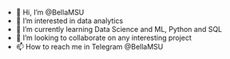 - 👋 Hi, I’m @BellaMSU
- 👀 I’m interested in data analytics
- 🌱 I’m currently learning Data Science and ML, Python and SQL
- 💞️ I’m looking to collaborate on any interesting project
- 📫 How to reach me in Telegram @BellaMSU

<!---
BellaMSU/BellaMSU is a ✨ special ✨ repository because its `README.md` (this file) appears on your GitHub profile.
You can click the Preview link to take a look at your changes.
--->
